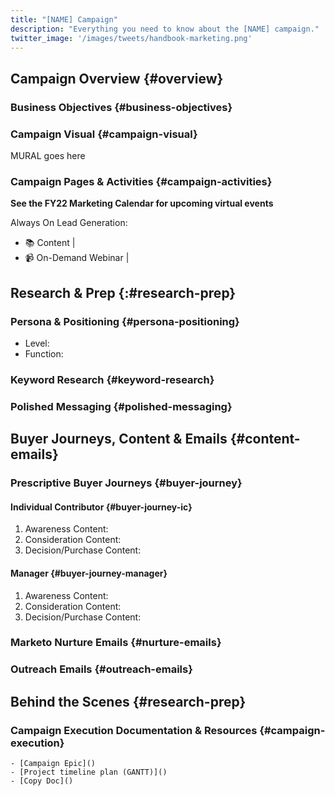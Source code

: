 ```yaml
---
title: "[NAME] Campaign"
description: "Everything you need to know about the [NAME] campaign."
twitter_image: '/images/tweets/handbook-marketing.png'
---
```


## Campaign Overview {#overview}

### Business Objectives {#business-objectives}

### Campaign Visual {#campaign-visual}

MURAL goes here

### Campaign Pages & Activities {#campaign-activities} <!-- DO NOT CHANGE THIS ANCHOR -->

**See the FY22 Marketing Calendar for upcoming virtual events**

Always On Lead Generation:

- :books: Content |
- :video_camera: On-Demand Webinar |

## Research & Prep {:#research-prep}

### Persona & Positioning {#persona-positioning} <!-- DO NOT CHANGE THIS ANCHOR -->

- Level:
- Function:

### Keyword Research {#keyword-research} <!-- DO NOT CHANGE THIS ANCHOR -->

### Polished Messaging {#polished-messaging} <!-- DO NOT CHANGE THIS ANCHOR -->

## Buyer Journeys, Content & Emails {#content-emails}

### Prescriptive Buyer Journeys {#buyer-journey} <!-- DO NOT CHANGE THIS ANCHOR -->

#### Individual Contributor {#buyer-journey-ic} <!-- DO NOT CHANGE THIS ANCHOR -->

1. Awareness Content:
1. Consideration Content:
1. Decision/Purchase Content:

#### Manager {#buyer-journey-manager} <!-- DO NOT CHANGE THIS ANCHOR -->

1. Awareness Content:
1. Consideration Content:
1. Decision/Purchase Content:

### Marketo Nurture Emails {#nurture-emails} <!-- DO NOT CHANGE THIS ANCHOR -->

### Outreach Emails {#outreach-emails} <!-- DO NOT CHANGE THIS ANCHOR -->

## Behind the Scenes {#research-prep}

### Campaign Execution Documentation & Resources {#campaign-execution} <!-- DO NOT CHANGE THIS ANCHOR -->

```text
- [Campaign Epic]()
- [Project timeline plan (GANTT)]()
- [Copy Doc]()
```

